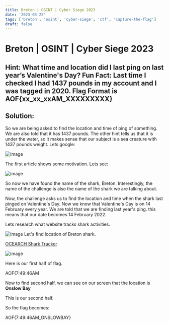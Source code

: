 ```yaml
---
title: Breton | OSINT | Cyber Siege 2023
date: '2023-03-25'
tags: ['breton', 'osint', 'cyber-siege', 'ctf', 'capture-the-flag']
draft: false
---
```


# Breton | OSINT | Cyber Siege 2023
## Hint: What time and location did I last ping on last year’s Valentine's Day? Fun Fact: Last time I checked I had 1437 pounds in my account and I was tagged in 2020. Flag Format is AOF{xx_xx_xxAM_XXXXXXXXX} 

## Solution:

So we are being asked to find the location and time of ping of something. We are also told that it has 1437 pounds. The other hint tells us that it is under the water, so it makes sense that our subject is a sea creature with 1437 pounds weight. Lets google:

![image](https://user-images.githubusercontent.com/95119705/221402913-875d195f-042b-4485-86dc-c272fff64490.png)

The first article shows some motivation. Lets see:

![image](https://user-images.githubusercontent.com/95119705/221402916-b81cd1d5-638d-407d-ab28-f434df3bec7d.png)

So now we have found the name of the shark, Breton. Interestingly, the name of the challenge is also the name of the shark we are talking about.

Now, the challenge asks us to find the location and time when the shark last pinged on Valentine's Day. Now we know that Valentine's Day is on 14 February every year. We are told that we are finding last year's ping. this means that our date becomes 14 February 2022.

Lets research what website tracks shark activities. 

![image](https://user-images.githubusercontent.com/95119705/221402924-535ee788-b76a-417a-b2cf-440e3892d078.png)
Let's find location of Breton shark.

[OCEARCH Shark Tracker](https://www.ocearch.org/tracker/detail/breton)

![image](https://user-images.githubusercontent.com/95119705/221402940-b941502b-22dd-4111-827f-8978d0a356ce.png)

Here is our first half of flag.

AOF{7:49:46AM

Now to find second half, we can see on our screen that the location is **Onslow Bay**

This is our second half.

So the flag becomes:

AOF{7:49:46AM_ONSLOWBAY}

